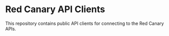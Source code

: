 # Red Canary API Clients
This repository contains public API clients for connecting to the Red Canary APIs.
